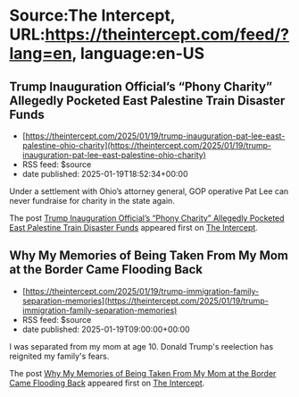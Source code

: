 # Source:The Intercept, URL:https://theintercept.com/feed/?lang=en, language:en-US

## Trump Inauguration Official’s “Phony Charity” Allegedly Pocketed East Palestine Train Disaster Funds
 - [https://theintercept.com/2025/01/19/trump-inauguration-pat-lee-east-palestine-ohio-charity](https://theintercept.com/2025/01/19/trump-inauguration-pat-lee-east-palestine-ohio-charity)
 - RSS feed: $source
 - date published: 2025-01-19T18:52:34+00:00

<p>Under a settlement with Ohio’s attorney general, GOP operative Pat Lee can never fundraise for charity in the state again.</p>
<p>The post <a href="https://theintercept.com/2025/01/19/trump-inauguration-pat-lee-east-palestine-ohio-charity/">Trump Inauguration Official’s “Phony Charity” Allegedly Pocketed East Palestine Train Disaster Funds</a> appeared first on <a href="https://theintercept.com">The Intercept</a>.</p>

## Why My Memories of Being Taken From My Mom at the Border Came Flooding Back
 - [https://theintercept.com/2025/01/19/trump-immigration-family-separation-memories](https://theintercept.com/2025/01/19/trump-immigration-family-separation-memories)
 - RSS feed: $source
 - date published: 2025-01-19T09:00:00+00:00

<p>I was separated from my mom at age 10. Donald Trump's reelection has reignited my family's fears.</p>
<p>The post <a href="https://theintercept.com/2025/01/19/trump-immigration-family-separation-memories/">Why My Memories of Being Taken From My Mom at the Border Came Flooding Back</a> appeared first on <a href="https://theintercept.com">The Intercept</a>.</p>

